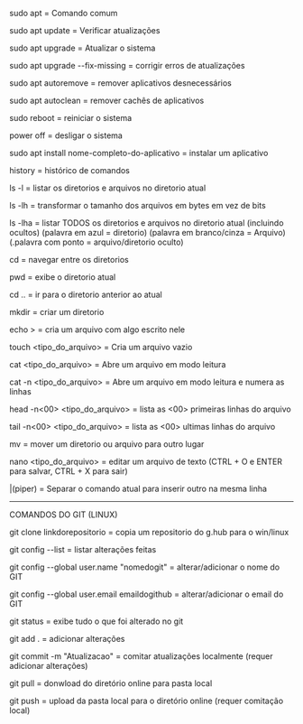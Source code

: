 sudo apt = Comando comum

sudo apt update = Verificar atualizações

sudo apt upgrade = Atualizar o sistema

sudo apt upgrade --fix-missing = corrigir erros de atualizações

sudo apt autoremove = remover aplicativos desnecessários

sudo apt autoclean = remover cachês de aplicativos

sudo reboot = reiniciar o sistema

power off = desligar o sistema

sudo apt install nome-completo-do-aplicativo = instalar um aplicativo

history = histórico de comandos

ls -l = listar os diretorios e arquivos no diretorio atual

ls -lh = transformar o tamanho dos arquivos em bytes em vez de bits

ls -lha = listar TODOS os diretorios e arquivos no diretorio atual (incluindo ocultos)
(palavra em azul = diretorio) (palavra em branco/cinza = Arquivo) (.palavra com ponto = arquivo/diretorio oculto)

cd = navegar entre os diretorios

pwd = exibe o diretorio atual

cd .. = ir para o diretorio anterior ao atual

mkdir <nome do arquivo>= criar um diretorio

echo <escricao do arquivo> > <tipo do arquivo> = cria um arquivo com algo escrito nele

touch <tipo_do_arquivo> = Cria um arquivo vazio

cat <tipo_do_arquivo> = Abre um arquivo em modo leitura

cat -n <tipo_do_arquivo> = Abre um arquivo em modo leitura e numera as linhas

head -n<00> <tipo_do_arquivo> = lista as <00> primeiras linhas do arquivo

tail -n<00> <tipo_do_arquivo> = lista as <00> ultimas linhas do arquivo

mv <nome do diretorio OU tipo_do_arquivo> <nome do diretorio OU tipo_do_arquivo> = mover um diretorio ou arquivo para outro lugar

nano <tipo_do_arquivo> = editar um arquivo de texto (CTRL + O e ENTER para salvar, CTRL + X para sair)

|(piper) = Separar o comando atual para inserir outro na mesma linha

---------------------------------------------

COMANDOS DO GIT (LINUX)

git clone linkdorepositorio = copia um repositorio do g.hub para o win/linux

git config --list = listar alterações feitas

git config --global user.name "nomedogit" = alterar/adicionar o nome do GIT

git config --global user.email emaildogithub = alterar/adicionar o email do GIT

git status = exibe tudo o que foi alterado no git

git add . = adicionar alterações

git commit -m "Atualizacao" = comitar atualizações localmente (requer adicionar alterações)

git pull = donwload do diretório online para pasta local

git push = upload da pasta local para o diretório online (requer comitação local) 
